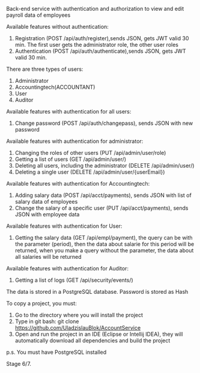 Back-end service with authentication and authorization to view and edit payroll data of employees  

Available features without authentication:
1) Registration (POST /api/auth/register),sends JSON, gets JWT valid 30 min.
   The first user gets the administrator role, the other user roles
2) Authentication (POST /api/auth/authenticate),sends JSON,  gets JWT valid 30 min.

There are three types of users:
1) Administrator
2) Accountingtech(ACCOUNTANT)
3) User
4) Auditor

Available features with authentication for all users:
1) Change password (POST /api/auth/changepass), sends JSON with new password

Available features with authentication for administrator:
1) Changing the roles of other users (PUT /api/admin/user/role)
2) Getting a list of users (GET /api/admin/user/)
3) Deleting all users, including the administrator  (DELETE /api/admin/user/)
4) Deleting a single user (DELETE /api/admin/user/{userEmail})

Available features with authentication for Accountingtech:
1) Adding salary data (POST /api/acct/payments), sends JSON with list of salary data of employees
2) Change the salary of a specific user (PUT /api/acct/payments), sends JSON with employee data

Available features with authentication for User:
1) Getting the salary data (GET /api/empl/payment), the query can be with the parameter (period), then the data about salarie for this period will be returned, when you make a query without the parameter, the data about all salaries will be returned

Available features with authentication for Auditor:
1) Getting a list of logs (GET /api/security/events/)

The data is stored in a PostgreSQL database.
Password is stored as Hash

To copy a project, you must:
1) Go to the directory where you will install the project
2) Type in git bash: git clone https://github.com/UladzislauBlok/AccountService
3) Open and run the project in an IDE (Eclipse or Intellij IDEA), they will automatically download all dependencies and build the project

p.s. You must have PostgreSQL installed

Stage 6/7. 
